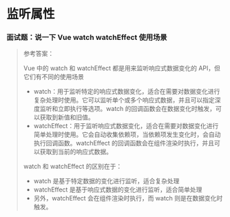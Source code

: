 # 监听属性

### 面试题：说一下 Vue watch watchEffect 使用场景

> 参考答案：
>
> Vue 中的 watch 和 watchEffect 都是用来监听响应式数据变化的 API，但它们有不同的使用场景
>
> - watch：用于监听特定的响应式数据变化，适合在需要对数据变化进行复杂处理时使用。它可以监听单个或多个响应式数据，并且可以指定深度监听和立即执行等选项。watch 的回调函数会在数据变化时触发，可以获取到新值和旧值。
> - watchEffect：用于监听响应式数据变化，适合在需要对数据变化进行简单处理时使用。它会自动收集依赖项，当依赖项发生变化时，会自动执行回调函数。watchEffect 的回调函数会在组件渲染时执行，并且可以获取到当前的响应式数据。
>
> watch 和 watchEffect 的区别在于：
>
> - watch 是基于特定数据的变化进行监听，适合复杂处理
> - watchEffect 是基于响应式数据的变化进行监听，适合简单处理
> - 另外，watchEffect 会在组件渲染时执行，而 watch 则是在数据变化时触发。
